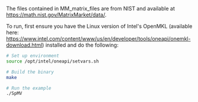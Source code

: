 The files contained in MM_matrix_files are from NIST and available at https://math.nist.gov/MatrixMarket/data/.

To run, first ensure you have the Linux version of Intel's OpenMKL (available here: https://www.intel.com/content/www/us/en/developer/tools/oneapi/onemkl-download.html) installed and do the following:

```bash
# Set up environment
source /opt/intel/oneapi/setvars.sh

# Build the binary
make

# Run the example
./SpMV
